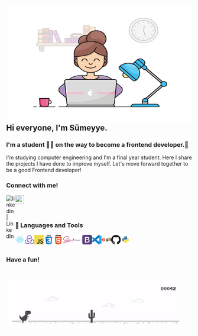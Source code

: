 <img align="right" alt="GIF" src="https://github.com/sumeyyemutlu/sumeyyemutlu/blob/main/readme.gif" width="500" height="320" />

## Hi everyone, I'm Sümeyye.
### I'm a student 👨‍🎓 on the way to become a frontend developer.🚀



I'm studying computer engineering and I'm a final year student.
Here I share the projects I have done to improve myself.
Let's move forward together to be a good Frontend developer!

### Connect with me!
[<img align="left" alt="linkedin | LinkedIn" width="24px" src="https://raw.githubusercontent.com/peterthehan/peterthehan/master/assets/linkedin.svg" />][linkedin]
[<img align="left" height="24" width="24" src="https://cdn.jsdelivr.net/npm/simple-icons@v4/icons/gmail.svg" />][gmail]


<br />


[linkedin]: https://www.linkedin.com/in/s%C3%BCmeyye-mutlu-7558b2184/

[gmail]: mailto:sumeyyemutlu11@gmail.com
<br />


### 🔧 Languages and Tools

[<img align="left" alt="ReactJs" width="26px" src="https://raw.githubusercontent.com/github/explore/cebd63002168a05a6a642f309227eefeccd92950/topics/react/react.png" />][reactjs]
[<img align="left" alt="Redux" width="26px" src="https://raw.githubusercontent.com/github/explore/cebd63002168a05a6a642f309227eefeccd92950/topics/redux/redux.png" />][redux]

[<img align="left" alt="JavaScript" width="26px" src="https://raw.githubusercontent.com/github/explore/cebd63002168a05a6a642f309227eefeccd92950/topics/javascript/javascript.png" />][javascript]
[<img align="left" alt="CSS" width="26px" src="https://raw.githubusercontent.com/github/explore/cebd63002168a05a6a642f309227eefeccd92950/topics/css/css.png" />][css]
[<img align="left" alt="HTML" width="26px" src="https://raw.githubusercontent.com/github/explore/cebd63002168a05a6a642f309227eefeccd92950/topics/html/html.png" />][html]
[<img align="left" alt="Sass" width="26px" src="https://raw.githubusercontent.com/github/explore/cebd63002168a05a6a642f309227eefeccd92950/topics/sass/sass.png" />][sass]
[<img align="left" alt="MongoDB" width="26px" src="https://raw.githubusercontent.com/github/explore/cebd63002168a05a6a642f309227eefeccd92950/topics/mongodb/mongodb.png" />][mongodb]
[<img align="left" alt="Bootstrap" width="26px" src="https://raw.githubusercontent.com/github/explore/cebd63002168a05a6a642f309227eefeccd92950/topics/bootstrap/bootstrap.png" />][bootstrap]
[<img align="left" alt="Visual Studio Code" width="26px" src="https://raw.githubusercontent.com/github/explore/80688e429a7d4ef2fca1e82350fe8e3517d3494d/topics/visual-studio-code/visual-studio-code.png" />][vsCode]
[<img align="left" alt="Git" width="26px" src="https://raw.githubusercontent.com/github/explore/80688e429a7d4ef2fca1e82350fe8e3517d3494d/topics/git/git.png" />][git]
[<img align="left" alt="GitHub" width="26px" src="https://raw.githubusercontent.com/github/explore/78df643247d429f6cc873026c0622819ad797942/topics/github/github.png" />][github]
[<img align="left" alt="Python" width="26px" src="https://raw.githubusercontent.com/github/explore/cebd63002168a05a6a642f309227eefeccd92950/topics/python/python.png" />][python]


<br />

[vsCode]: https://code.visualstudio.com/
[git]: https://git-scm.com/
[github]: https://github.com/IbrahimTalha0
[python]: https://www.python.org/
[reactjs]: https://reactjs.org/
[redux]:https://redux.js.org/
[javascript]:https://www.javascript.com/
[css]:https://www.w3schools.com/css/default.asp
[html]:https://www.w3schools.com/html/default.asp
[sass]:https://sass-lang.com/
[mongodb]:https://www.mongodb.com/
[bootstrap]:https://getbootstrap.com/


<br />

### Have a fun!

<br />
<img alt="GIF" src="https://github.com/sumeyyemutlu/sumeyyemutlu/blob/main/dino.gif" />

